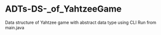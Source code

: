 # ADTs-DS-_of_YahtzeeGame
Data structure of Yahtzee game with abstract data type using CLI
Run from main.java
